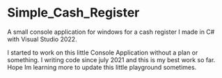 # Simple_Cash_Register
A small console application for windows for a cash register I made in C# with Visual Studio 2022.

I started to work on this little Console Application without a plan or something. I writing code since july 2021 and this is my best work so far. 
Hope Im learning more to update this little playground sometimes.
